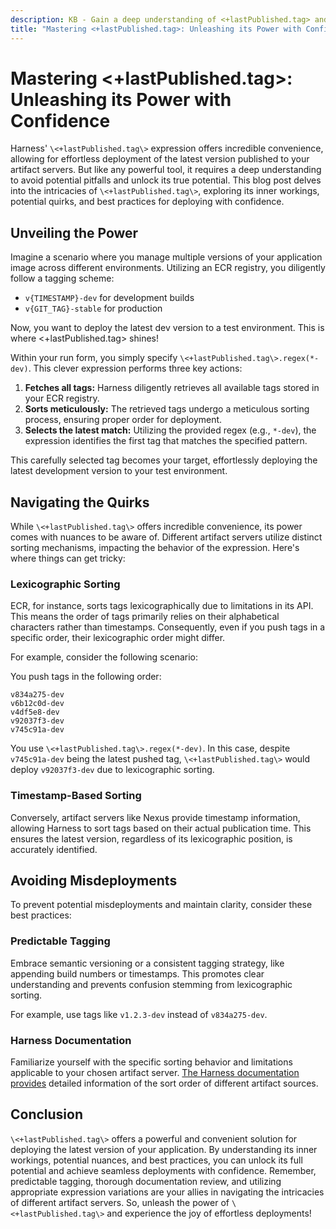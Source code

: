 ```yaml
---
description: KB - Gain a deep understanding of <+lastPublished.tag> and its behavior across different artifact servers. Discover best practices to prevent misdeployments and achieve confident deployments.
title: "Mastering <+lastPublished.tag>: Unleashing its Power with Confidence"
---
```


# Mastering \<+lastPublished.tag\>: Unleashing its Power with Confidence
Harness' `\<+lastPublished.tag\>` expression offers incredible convenience, allowing for effortless deployment of the latest version published to your artifact servers. But like any powerful tool, it requires a deep understanding to avoid potential pitfalls and unlock its true potential. This blog post delves into the intricacies of `\<+lastPublished.tag\>`, exploring its inner workings, potential quirks, and best practices for deploying with confidence.

## Unveiling the Power
Imagine a scenario where you manage multiple versions of your application image across different environments. Utilizing an ECR registry, you diligently follow a tagging scheme:

* `v{TIMESTAMP}-dev` for development builds
* `v{GIT_TAG}-stable` for production

Now, you want to deploy the latest dev version to a test environment. This is where \<+lastPublished.tag\> shines!

Within your run form, you simply specify `\<+lastPublished.tag\>.regex(*-dev)`. This clever expression performs three key actions:

1. **Fetches all tags:** Harness diligently retrieves all available tags stored in your ECR registry.
2. **Sorts meticulously:** The retrieved tags undergo a meticulous sorting process, ensuring proper order for deployment.
3. **Selects the latest match:** Utilizing the provided regex (e.g., `*-dev`), the expression identifies the first tag that matches the specified pattern.

This carefully selected tag becomes your target, effortlessly deploying the latest development version to your test environment.

## Navigating the Quirks
While `\<+lastPublished.tag\>` offers incredible convenience, its power comes with nuances to be aware of. Different artifact servers utilize distinct sorting mechanisms, impacting the behavior of the expression. Here's where things can get tricky:

### Lexicographic Sorting

ECR, for instance, sorts tags lexicographically due to limitations in its API. This means the order of tags primarily relies on their alphabetical characters rather than timestamps. Consequently, even if you push tags in a specific order, their lexicographic order might differ.

For example, consider the following scenario:

You push tags in the following order:

```
v834a275-dev
v6b12c0d-dev
v4df5e8-dev
v92037f3-dev
v745c91a-dev
```

You use `\<+lastPublished.tag\>.regex(*-dev)`. In this case, despite `v745c91a-dev` being the latest pushed tag, `\<+lastPublished.tag\>` would deploy `v92037f3-dev` due to lexicographic sorting.

### Timestamp-Based Sorting

Conversely, artifact servers like Nexus provide timestamp information, allowing Harness to sort tags based on their actual publication time. This ensures the latest version, regardless of its lexicographic position, is accurately identified.

## Avoiding Misdeployments
To prevent potential misdeployments and maintain clarity, consider these best practices:

### Predictable Tagging

Embrace semantic versioning or a consistent tagging strategy, like appending build numbers or timestamps. This promotes clear understanding and prevents confusion stemming from lexicographic sorting.

For example, use tags like `v1.2.3-dev` instead of `v834a275-dev`.

### Harness Documentation

Familiarize yourself with the specific sorting behavior and limitations applicable to your chosen artifact server. [The Harness documentation provides](/docs/continuous-delivery/x-platform-cd-features/services/artifact-sources#artifact-limits-and-display-in-the-harness-ui) detailed information of the sort order of different artifact sources.

## Conclusion
`\<+lastPublished.tag\>` offers a powerful and convenient solution for deploying the latest version of your application. By understanding its inner workings, potential nuances, and best practices, you can unlock its full potential and achieve seamless deployments with confidence. Remember, predictable tagging, thorough documentation review, and utilizing appropriate expression variations are your allies in navigating the intricacies of different artifact servers. So, unleash the power of `\<+lastPublished.tag\>` and experience the joy of effortless deployments!
